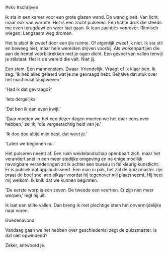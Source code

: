 #vkv #schrijven 

Ik sta in een kamer voor een grote glazen wand. De wand gloeit. Van licht, maar ook van warmte. Het is een zacht pulseren. Een lichte druk die steeds me even terugduwt en weer laat gaan. Ik leun zachtjes voorover. Ritmisch wiegen. Langzaam weg dromen.

Het is alsof ik zweef door een ijle ruimte. Of eigenlĳk zweef ik niet. Ik sta stil en beweeg niet, maar hele werelden drijven voorbij. Als wolkenpartĳen die aan de hemel voorbĳtrekken met je ogen dicht. Een gevoel van vallen terwĳl je stilstaat. Het is de wereld die valt. Niet jĳ.

Een stem. Een mannenstem. Zwaar. Vriendelĳk. Vraagt of ik klaar ben. Ik zeg: 'Ik heb alles geleerd wat je me gevraagd hebt. Behalve dat stuk over het machinaal tapijtweven.'

'Had ik dat gevraagd?'

'Iets dergelĳks.'

'Dat ben ik dan even kwĳt.'

'Daar moeten we het een dezer dagen moeten we het daar eens over hebben,' zei ik, 'die vergeetachtig heid van je.'

'Ik doe doe altĳd mĳn best, dat weet je.'

'Laten we beginnen nu.'

Het pulseren neemt af. Een ruim weidelandschap openbaart zich, maar het verandert snel in een meer stedijke omgeving en na enige moeilijk navolgbare veranderingen zit ik achter een bureau in fel kleurig kunstlicht. Er is publiek dat applaudisseert. Een man in pak, het zal de quizzmaster zijn praat de boel snel aan elkaar voordat hij tegenover mij plaatsneemt. Hij heet mij welkom. Ik knik dat we kunnen beginnen.

'De eerste worp is een zeven. De tweede een veertien. Er zĳn niet meer worpen,' legt hij uit.

Ik laat een stilte vallen. Dan breng ik met plechtige stem het onvermijdelijke naar voren.


Goedenavond.

Vandaag gaan we het hebben over geschiedenis! zegt de quizzmaster. Is dat niet opwindend?

Zeker, antwoord je.
